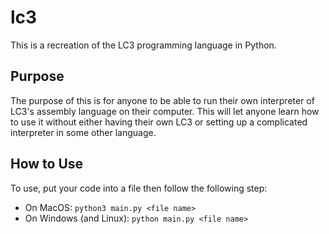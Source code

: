 # lc3

This is a recreation of the LC3 programming language in Python.

## Purpose
The purpose of this is for anyone to be able to run their own interpreter of LC3's assembly language on their computer.
This will let anyone learn how to use it without either having their own LC3 or setting up a complicated interpreter in some other language.

## How to Use
To use, put your code into a file then follow the following step:
- On MacOS: `python3 main.py <file name>`
- On Windows (and Linux): `python main.py <file name>`